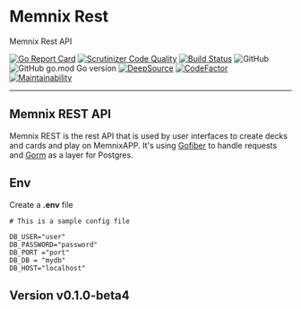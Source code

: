 # Memnix Rest

Memnix Rest API

[![Go Report Card](https://goreportcard.com/badge/github.com/memnix/memnixrest)](https://goreportcard.com/report/github.com/memnix/memnixrest) [![Scrutinizer Code Quality](https://scrutinizer-ci.com/g/memnix/memnix-rest/badges/quality-score.png?b=main)](https://scrutinizer-ci.com/g/memnix/memnix-rest/?branch=main) [![Build Status](https://scrutinizer-ci.com/g/memnix/memnix-rest/badges/build.png?b=main)](https://scrutinizer-ci.com/g/memnix/memnix-rest/build-status/main) ![GitHub](https://img.shields.io/github/license/Memnix/memnix-rest?style=flat-square) ![GitHub go.mod Go version](https://img.shields.io/github/go-mod/go-version/memnix/memnix-rest?style=flat-square) [![DeepSource](https://deepsource.io/gh/memnix/memnix-rest.svg/?label=active+issues&token=jIwgCj7nvzKqjNGXfdGIQwvJ)](https://deepsource.io/gh/memnix/memnix-rest/?ref=repository-badge) [![CodeFactor](https://www.codefactor.io/repository/github/memnix/memnix-rest/badge)](https://www.codefactor.io/repository/github/memnix/memnix-rest) [![Maintainability](https://api.codeclimate.com/v1/badges/7d4403b2b97cf390983f/maintainability)](https://codeclimate.com/github/memnix/memnix-rest/maintainability)

---

## Memnix REST API

Memnix REST is the rest API that is used by user interfaces to create decks and cards and play on MemnixAPP. It's
using [Gofiber](https://github.com/gofiber/fiber) to
handle requests and [Gorm](https://github.com/go-gorm/gorm) as a layer for Postgres.

## Env

Create a **.env** file

```env
# This is a sample config file

DB_USER="user"
DB_PASSWORD="password"
DB_PORT ="port"
DB_DB = "mydb"
DB_HOST="localhost"
```

## Version v0.1.0-beta4

